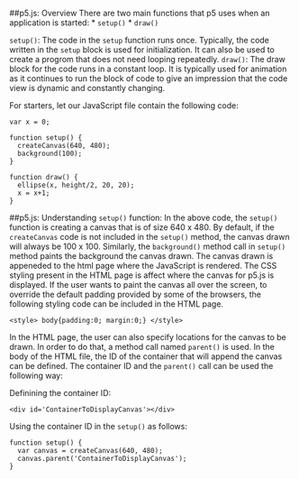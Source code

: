 ##p5.js: Overview
There are two main functions that p5 uses when an application is started:
	* `setup()`
	* `draw()`

`setup()`: The code in the `setup` function runs once. Typically, the code written in the `setup` block is used for initialization. It can also be used to create a progrom that does
not need looping repeatedly.
`draw()`: The draw block for the code runs in a constant loop. It is typically used for animation as it continues to run the block of code to give an impression that the code view is
dynamic and constantly changing.

For starters, let our JavaScript file contain the following code:
```
var x = 0;

function setup() {
  createCanvas(640, 480);
  background(100);
}

function draw() {
  ellipse(x, height/2, 20, 20);
  x = x+1;
}
```

##p5.js: Understanding `setup()` function:
In the above code, the `setup()` function is creating a canvas that is of size 640 x 480. By default, if the `createCanvas` code is not included in the `setup()` method, the canvas drawn
will always be 100 x 100. Similarly, the `background()` method call in `setup()` method paints the background the canvas drawn. The canvas drawn is appeneded to the html page where the JavaScript
is rendered. The CSS styling present in the HTML page is affect where the canvas for p5.js is displayed. If the user wants to paint the canvas all over the screen, to override the default padding
provided by some of the browsers, the following styling code can be included in the HTML page.
```
<style> body{padding:0; margin:0;} </style>
```

In the HTML page, the user can also specify locations for the canvas to be drawn. In order to do that, a method call named `parent()` is used. In the body of the HTML file, the ID of the container
that will append the canvas can be defined. The container ID and the `parent()` call can be used the following way:

Definining the container ID:
```
<div id='ContainerToDisplayCanvas'></div>
``` 

Using the container ID in the `setup()` as follows:
```
function setup() {
  var canvas = createCanvas(640, 480);
  canvas.parent('ContainerToDisplayCanvas');
}
```

